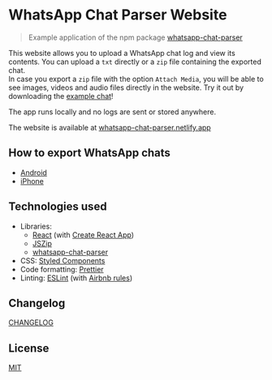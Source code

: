 # WhatsApp Chat Parser Website

> Example application of the npm package [whatsapp-chat-parser](https://github.com/Pustur/whatsapp-chat-parser)

This website allows you to upload a WhatsApp chat log and view its contents.
You can upload a `txt` directly or a `zip` file containing the exported chat.  
In case you export a `zip` file with the option `Attach Media`, you will be able to see images, videos and audio files directly in the website. Try it out by downloading the [example chat](https://github.com/Pustur/whatsapp-chat-parser-website/blob/master/src/assets/whatsapp-chat-parser-example.zip)!

The app runs locally and no logs are sent or stored anywhere.

The website is available at [whatsapp-chat-parser.netlify.app](https://whatsapp-chat-parser.netlify.app/)

## How to export WhatsApp chats

- [Android](https://faq.whatsapp.com/android/chats/how-to-save-your-chat-history)
- [iPhone](https://faq.whatsapp.com/iphone/chats/how-to-back-up-to-icloud/)

## Technologies used

- Libraries:
  - [React](https://reactjs.org/) (with [Create React App](https://github.com/facebook/create-react-app))
  - [JSZip](https://stuk.github.io/jszip/)
  - [whatsapp-chat-parser](https://github.com/Pustur/whatsapp-chat-parser)
- CSS: [Styled Components](https://www.styled-components.com/)
- Code formatting: [Prettier](https://prettier.io/)
- Linting: [ESLint](https://eslint.org/) (with [Airbnb rules](https://www.npmjs.com/package/eslint-config-airbnb))

## Changelog

[CHANGELOG](CHANGELOG.md)

## License

[MIT](LICENSE)
